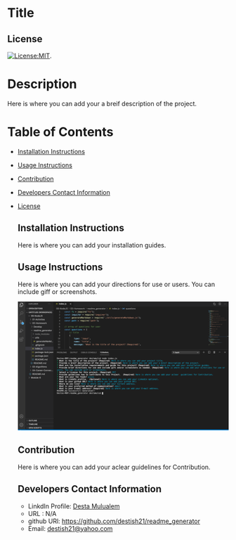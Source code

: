 
  # Title
 ## License
   [![License:MIT](https://img.shields.io/badge/License-MIT-yellow.svg)](https://opensource.org/licenses/MIT).

  # Description
   Here is where you can add your a breif description of the project.
  # Table of Contents
  * [Installation Instructions](#installation-instructions)
  
  * [Usage Instructions](#usage-instructions)
  
  * [Contribution](#Contribution)
  
  * [Developers Contact Information](#Developers-Contact-Information)
  
  
* [License](#license)

  ## Installation Instructions
  Here is where you can add your installation guides.
  ## Usage Instructions
  Here is where you can add your directions for use or users. You can include giff or screenshots.
  
  ![sample Image](./utils/readme1.png)
  ## Contribution
  Here is where you can add your aclear  guidelines for Contribution.
  ## Developers Contact Information
   * LinkdIn Profile: [Desta Mulualem](https://www.linkedin.com/in/desta-mulualem-6718b1203/)
   * URL : N/A
   * github URl: https://github.com/destish21/readme_generator
   * Email: destish21@yahoo.com
   
